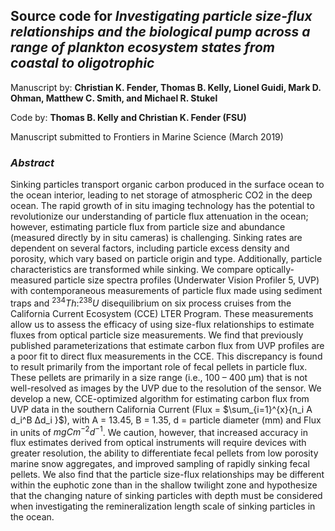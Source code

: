 ## Source code for _Investigating particle size-flux relationships and the biological pump across a range of plankton ecosystem states from coastal to oligotrophic_

Manuscript by: __Christian K. Fender, Thomas B. Kelly, Lionel Guidi, Mark D. Ohman, Matthew C. Smith, and Michael R. Stukel__

Code by: __Thomas B. Kelly and Christian K. Fender (FSU)__

Manuscript submitted to Frontiers in Marine Science (March 2019)


### _Abstract_

Sinking particles transport organic carbon produced in the surface ocean to the ocean interior, leading to net storage of atmospheric CO2 in the deep ocean.  The rapid growth of in situ imaging technology has the potential to revolutionize our understanding of particle flux attenuation in the ocean; however, estimating particle flux from particle size and abundance (measured directly by in situ cameras) is challenging. Sinking rates are dependent on several factors, including particle excess density and porosity, which vary based on particle origin and type. Additionally, particle characteristics are transformed while sinking. We compare optically-measured particle size spectra profiles (Underwater Vision Profiler 5, UVP) with contemporaneous measurements of particle flux made using sediment traps and $^{234}Th:^{238}U$ disequilibrium on six process cruises from the California Current Ecosystem (CCE) LTER Program. These measurements allow us to assess the efficacy of using size-flux relationships to estimate fluxes from optical particle size measurements. We find that previously published parameterizations that estimate carbon flux from UVP profiles are a poor fit to direct flux measurements in the CCE.  This discrepancy is found to result primarily from the important role of fecal pellets in particle flux.  These pellets are primarily in a size range (i.e., 100 – 400 µm) that is not well-resolved as images by the UVP due to the resolution of the sensor.  We develop a new, CCE-optimized algorithm for estimating carbon flux from UVP data in the southern California Current (Flux = $\sum_{i=1}^{x}{n_i A d_i^B ∆d_i }$), with A = 13.45, B = 1.35, d = particle diameter (mm) and Flux in units of $mg C m^{-2} d^{-1}$.  We caution, however, that increased accuracy in flux estimates derived from optical instruments will require devices with greater resolution, the ability to differentiate fecal pellets from low porosity marine snow aggregates, and improved sampling of rapidly sinking fecal pellets.  We also find that the particle size-flux relationships may be different within the euphotic zone than in the shallow twilight zone and hypothesize that the changing nature of sinking particles with depth must be considered when investigating the remineralization length scale of sinking particles in the ocean.


